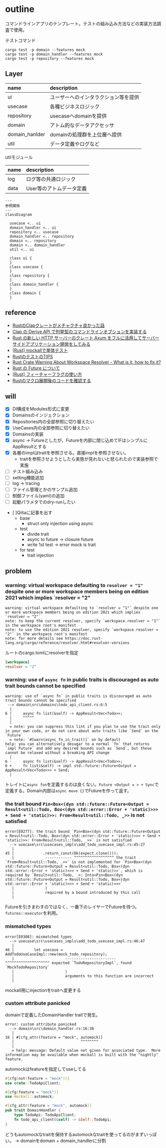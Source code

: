 # outline

コマンドラインアプリのテンプレート。テストの組み込み方法などの実装方法調査で使用。

テストコマンド

```shell
cargo test -p domain --features mock
cargo test -p domain_handler --features mock
cargo test -p repository --features mock
```

## Layer

| name | description |
| :----- | :----- |
| ui | ユーザーへのインタラクション等を提供 |
| usecase | 各種ビジネスロジック |
| repository | usecaseへdomainを提供 |
| domain | アトム的なデータアクセッサ |
| domain_hanlder | domainの処理群を上位層へ提供 |
| util | データ定義やログなど |

utilモジュール

| name | description |
| :----- | :----- |
| log | ログ等の共通ロジック |
| data | User等のアトムデータ定義 |

```mermaid
---
参照関係
---
classDiagram

  usecase <.. ui 
  domain_handler <.. ui
  repository <.. usecase
  domain_handler <.. repository
  domain <.. repository
  domain <.. domain_handler
  util <.. ui

  class ui {
  }
  class usecase {
  }
  class repository {
  }
  class domain_handler {
  }
  class domain {
  }
```

## reference

+ [RustのClapクレートがメチャクチャ良かった話](https://zenn.dev/shinobuy/articles/53aed032fe5977)
+ [Clap の Derive API で列挙型のコマンドラインオプションを実装する](https://zenn.dev/takanori_is/articles/rust-clap-derive-api-arg-enum)
+ [Rust の新しい HTTP サーバーのクレート Axum をフルに活用してサーバーサイドアプリケーション開発をしてみる](https://blog-dry.com/entry/2021/12/26/002649#Dependency-Injection)
+ [[Rust] mockallで単体テスト](https://qiita.com/deepgreenAN/items/1b9887db759bbb96c9b6)
+ [RustのテストのTIPS](https://qiita.com/aoyagikouhei/items/dadafc8d6295db76ef0e#asyncawait%E3%81%AE%E3%83%86%E3%82%B9%E3%83%88)
+ [Rust Crate Warning About Workspace Resolver - What is it, how to fix it?](https://forum.dfinity.org/t/rust-crate-warning-about-workspace-resolver-what-is-it-how-to-fix-it/23883)
+ [Rust の Future について](https://blog.tiqwab.com/2022/03/26/rust-future.html)
+ [[Rust] フィーチャーフラグの使い方](https://qiita.com/osanshouo/items/43271813b5d62e89d598)
+ [Rustのマクロ展開後のコードを確認する](https://scrapbox.io/emanon001/Rust%E3%81%AE%E3%83%9E%E3%82%AF%E3%83%AD%E5%B1%95%E9%96%8B%E5%BE%8C%E3%81%AE%E3%82%B3%E3%83%BC%E3%83%89%E3%82%92%E7%A2%BA%E8%AA%8D%E3%81%99%E3%82%8B)

## will

+ [x] DI構成をModules形式に変更
+ [x] Domainsのインジェクション
+ [x] Repositories内の全部参照に切り替えたい
+ [x] UseCases内の全部参照に切り替えたい
+ [x] Domainsの実装
+ [x] async -> Futureとしたが、Futureを内部に閉じ込めてIFはシンプルにAppResultとする
+ [x] 各層のimplはtraitを参照させる。直接implを参照させない。
  + traitを参照させようとしたら実態が見れないと怒られたので実装参照で実施
+ [ ] テスト組み込み
+ [ ] setting機能追加
+ [ ] log -> tracing
+ [ ] ファイル管理とかのサンプル追加
+ [ ] 制御ファイル(yaml)の追加
+ [ ] 起動パラメタでのdry-runしたい
+ [ ]Qiitaに記事を出す
  + base
    + struct only injection using async
  + test
    + divide trait
    + async to future -> closure future
    + write 1st test -> error mock is trait
  + for test 
    + trait injection

## problem

### warning: virtual workspace defaulting to `resolver = "1"` despite one or more workspace members being on edition 2021 which implies `resolver = "2"

```texgt
warning: virtual workspace defaulting to `resolver = "1"` despite one or more workspace members being on edition 2021 which implies `resolver = "2"`
note: to keep the current resolver, specify `workspace.resolver = "1"` in the workspace root's manifest
note: to use the edition 2021 resolver, specify `workspace.resolver = "2"` in the workspace root's manifest
note: for more details see https://doc.rust-lang.org/cargo/reference/resolver.html#resolver-versions
```

ルートのcargo.tomlにresolverを指定

```toml
[workspace]
resolver = "2"
```

### warning: use of `async fn` in public traits is discouraged as auto trait bounds cannot be specified

```text
warning: use of `async fn` in public traits is discouraged as auto trait bounds cannot be specified
 --> domain\src\domains\todo_api_client.rs:6:5
  |
6 |     async fn list(&self) -> AppResult<Vec<Todo>>;
  |     ^^^^^
  |
  = note: you can suppress this lint if you plan to use the trait only in your own code, or do not care about auto traits like `Send` on the `Future`
  = note: `#[warn(async_fn_in_trait)]` on by default
help: you can alternatively desugar to a normal `fn` that returns `impl Future` and add any desired bounds such as `Send`, but these cannot be relaxed without a breaking API change
  |
6 -     async fn list(&self) -> AppResult<Vec<Todo>>;
6 +     fn list(&self) -> impl std::future::Future<Output = AppResult<Vec<Todo>>> + Send;
  |

```

トレイトに`async fun`を定義するのは良くない。`Future <Output = > + Sync`で定義する。Domain内部は`async move {}`でFutureを作って返す。

### the trait bound `Pin<Box<(dyn std::future::Future<Output = Result<util::Todo, Box<(dyn std::error::Error + 'static)>>> + Send + 'static)>>: From<Result<util::Todo, _>>` is not satisfied

```text
error[E0277]: the trait bound `Pin<Box<(dyn std::future::Future<Output = Result<util::Todo, Box<(dyn std::error::Error + 'static)>>> + Send + 'static)>>: From<Result<util::Todo, _>>` is not satisfied
  --> usecase\src\usecases_impls\add_todo_usecase_impl.rs:45:27
   |
45 |             .return_const(Ok(expect.clone()));
   |              ------------ ^^^^^^^^^^^^^^^^^^ the trait `From<Result<util::Todo, _>>` is not implemented for `Pin<Box<(dyn std::future::Future<Output = Result<util::Todo, Box<(dyn std::error::Error + 'static)>>> + Send + 'static)>>`, which is required by `Result<util::Todo, _>: Into<Pin<Box<(dyn std::future::Future<Output = Result<util::Todo, Box<(dyn std::error::Error + 'static)>>> + Send + 'static)>>>`
   |              |
   |              required by a bound introduced by this call
   |
```

Futureを引きまわすのではなく、一番下のレイヤーでFutureを待つ。`futures::executor`を利用。

### mismatched types

```text
error[E0308]: mismatched types
  --> usecase\src\usecases_impls\add_todo_usecase_impl.rs:46:47
   |
46 |         let usecase = AddTodoUseCaseImpl::new(mock_todo_repository);
   |                       ----------------------- ^^^^^^^^^^^^^^^^^^^^ expected `TodoRepositoryImpl`, found `MockTodoRepository`      
   |                       |
   |                       arguments to this function are incorrect
   |
```

mockall用にinjectionをtraitへ変更する

### custom attribute panicked

domainで定義したDomainHandler traitで発生。

```text
error: custom attribute panicked
  --> domain\src\domain_handler.rs:16:30
   |
16 | #[cfg_attr(feature = "mock", automock)]
   |                              ^^^^^^^^
   |
   = help: message: Default value not given for associated type.  More information may be available when mockall is built with the "nightly" feature.
```

automockはfeatureを指定してuseしてる

```rust
#[cfg(not(feature = "mock"))]
use crate::TodoApiClient;

#[cfg(feature = "mock")]
use mockall::automock;

#[cfg_attr(feature = "mock", automock)]
pub trait DomainHandler {
    type TodoApi: TodoApiClient;
    fn todo_api_client(&self) -> &Self::TodoApi;
}
```

どうもautomockなtraitを保持するautomockなtraitを使ってるのがまずいっぽい。 -> domainをdomain + domain_handlerに分割